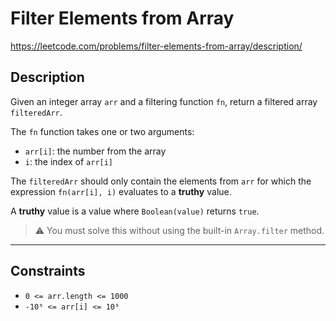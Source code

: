 # Filter Elements from Array
https://leetcode.com/problems/filter-elements-from-array/description/
## Description
Given an integer array `arr` and a filtering function `fn`, return a filtered array `filteredArr`.

The `fn` function takes one or two arguments:
- `arr[i]`: the number from the array
- `i`: the index of `arr[i]`

The `filteredArr` should only contain the elements from `arr` for which the expression `fn(arr[i], i)` evaluates to a **truthy** value.

A **truthy** value is a value where `Boolean(value)` returns `true`.

> ⚠️ You must solve this without using the built-in `Array.filter` method.

---

## Constraints

- `0 <= arr.length <= 1000`  
- `-10⁹ <= arr[i] <= 10⁹`